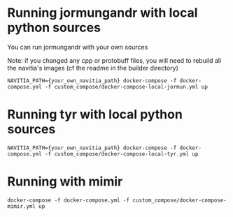 # Running jormungandr with local python sources

You can run jormungandr with your own sources

Note: if you changed any cpp or protobuff files, you will need to rebuild all the navitia's images (cf the readme in the builder directory)

```
NAVITIA_PATH={your_own_navitia_path} docker-compose -f docker-compose.yml -f custom_compose/docker-compose-local-jormun.yml up
```

# Running tyr with local python sources

```
NAVITIA_PATH={your_own_navitia_path} docker-compose -f docker-compose.yml -f custom_compose/docker-compose-local-tyr.yml up
```

# Running with mimir

```
docker-compose -f docker-compose.yml -f custom_compose/docker-compose-mimir.yml up
```